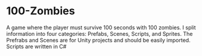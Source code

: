 # 100-Zombies
A game where the player must survive 100 seconds with 100 zombies.
I split information into four categories: Prefabs, Scenes, Scripts, and Sprites.
The Prefrabs and Scenes are for Unity projects and should be easily imported.
Scripts are written in C#
